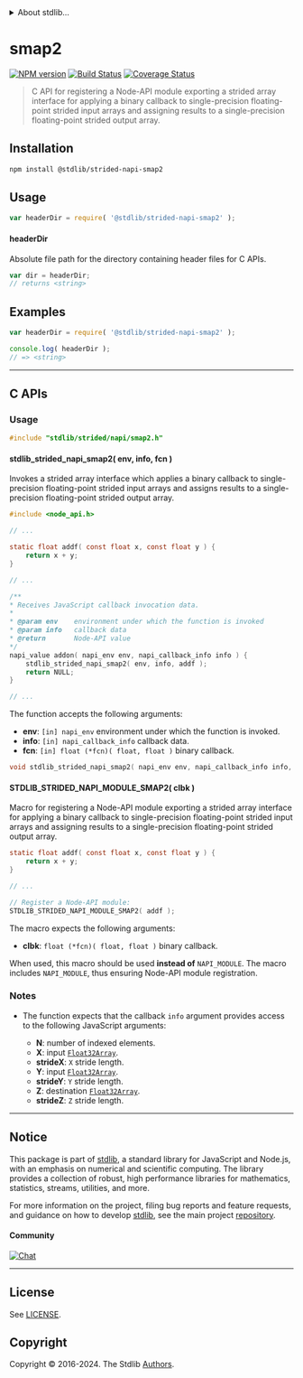 <!--

@license Apache-2.0

Copyright (c) 2021 The Stdlib Authors.

Licensed under the Apache License, Version 2.0 (the "License");
you may not use this file except in compliance with the License.
You may obtain a copy of the License at

   http://www.apache.org/licenses/LICENSE-2.0

Unless required by applicable law or agreed to in writing, software
distributed under the License is distributed on an "AS IS" BASIS,
WITHOUT WARRANTIES OR CONDITIONS OF ANY KIND, either express or implied.
See the License for the specific language governing permissions and
limitations under the License.

-->


<details>
  <summary>
    About stdlib...
  </summary>
  <p>We believe in a future in which the web is a preferred environment for numerical computation. To help realize this future, we've built stdlib. stdlib is a standard library, with an emphasis on numerical and scientific computation, written in JavaScript (and C) for execution in browsers and in Node.js.</p>
  <p>The library is fully decomposable, being architected in such a way that you can swap out and mix and match APIs and functionality to cater to your exact preferences and use cases.</p>
  <p>When you use stdlib, you can be absolutely certain that you are using the most thorough, rigorous, well-written, studied, documented, tested, measured, and high-quality code out there.</p>
  <p>To join us in bringing numerical computing to the web, get started by checking us out on <a href="https://github.com/stdlib-js/stdlib">GitHub</a>, and please consider <a href="https://opencollective.com/stdlib">financially supporting stdlib</a>. We greatly appreciate your continued support!</p>
</details>

# smap2

[![NPM version][npm-image]][npm-url] [![Build Status][test-image]][test-url] [![Coverage Status][coverage-image]][coverage-url] <!-- [![dependencies][dependencies-image]][dependencies-url] -->

> C API for registering a Node-API module exporting a strided array interface for applying a binary callback to single-precision floating-point strided input arrays and assigning results to a single-precision floating-point strided output array.

<!-- Section to include introductory text. Make sure to keep an empty line after the intro `section` element and another before the `/section` close. -->

<section class="intro">

</section>

<!-- /.intro -->

<!-- Package usage documentation. -->

<section class="installation">

## Installation

```bash
npm install @stdlib/strided-napi-smap2
```

</section>

<section class="usage">

## Usage

```javascript
var headerDir = require( '@stdlib/strided-napi-smap2' );
```

#### headerDir

Absolute file path for the directory containing header files for C APIs.

```javascript
var dir = headerDir;
// returns <string>
```

</section>

<!-- /.usage -->

<!-- Package usage notes. Make sure to keep an empty line after the `section` element and another before the `/section` close. -->

<section class="notes">

</section>

<!-- /.notes -->

<!-- Package usage examples. -->

<section class="examples">

## Examples

```javascript
var headerDir = require( '@stdlib/strided-napi-smap2' );

console.log( headerDir );
// => <string>
```

</section>

<!-- /.examples -->

<!-- C interface documentation. -->

* * *

<section class="c">

## C APIs

<!-- Section to include introductory text. Make sure to keep an empty line after the intro `section` element and another before the `/section` close. -->

<section class="intro">

</section>

<!-- /.intro -->

<!-- C usage documentation. -->

<section class="usage">

### Usage

```c
#include "stdlib/strided/napi/smap2.h"
```

#### stdlib_strided_napi_smap2( env, info, fcn )

Invokes a strided array interface which applies a binary callback to single-precision floating-point strided input arrays and assigns results to a single-precision floating-point strided output array.

```c
#include <node_api.h>

// ...

static float addf( const float x, const float y ) {
    return x + y;
}

// ...

/**
* Receives JavaScript callback invocation data.
*
* @param env    environment under which the function is invoked
* @param info   callback data
* @return       Node-API value
*/
napi_value addon( napi_env env, napi_callback_info info ) {
    stdlib_strided_napi_smap2( env, info, addf );
    return NULL;
}

// ...
```

The function accepts the following arguments:

-   **env**: `[in] napi_env` environment under which the function is invoked.
-   **info**: `[in] napi_callback_info` callback data.
-   **fcn**: `[in] float (*fcn)( float, float )` binary callback.

```c
void stdlib_strided_napi_smap2( napi_env env, napi_callback_info info, float (*fcn)( float, float ) );
```

#### STDLIB_STRIDED_NAPI_MODULE_SMAP2( clbk )

Macro for registering a Node-API module exporting a strided array interface for applying a binary callback to single-precision floating-point strided input arrays and assigning results to a single-precision floating-point strided output array.

```c
static float addf( const float x, const float y ) {
    return x + y;
}

// ...

// Register a Node-API module:
STDLIB_STRIDED_NAPI_MODULE_SMAP2( addf );
```

The macro expects the following arguments:

-   **clbk**: `float (*fcn)( float, float )` binary callback.

When used, this macro should be used **instead of** `NAPI_MODULE`. The macro includes `NAPI_MODULE`, thus ensuring Node-API module registration.

</section>

<!-- /.usage -->

<!-- C API usage notes. Make sure to keep an empty line after the `section` element and another before the `/section` close. -->

<section class="notes">

### Notes

-   The function expects that the callback `info` argument provides access to the following JavaScript arguments:

    -   **N**: number of indexed elements.
    -   **X**: input [`Float32Array`][@stdlib/array/float32].
    -   **strideX**: `X` stride length.
    -   **Y**: input [`Float32Array`][@stdlib/array/float32].
    -   **strideY**: `Y` stride length.
    -   **Z**: destination [`Float32Array`][@stdlib/array/float32].
    -   **strideZ**: `Z` stride length.

</section>

<!-- /.notes -->

<!-- C API usage examples. -->

<section class="examples">

</section>

<!-- /.examples -->

</section>

<!-- /.c -->

<!-- Section to include cited references. If references are included, add a horizontal rule *before* the section. Make sure to keep an empty line after the `section` element and another before the `/section` close. -->

<section class="references">

</section>

<!-- /.references -->

<!-- Section for related `stdlib` packages. Do not manually edit this section, as it is automatically populated. -->

<section class="related">

</section>

<!-- /.related -->

<!-- Section for all links. Make sure to keep an empty line after the `section` element and another before the `/section` close. -->


<section class="main-repo" >

* * *

## Notice

This package is part of [stdlib][stdlib], a standard library for JavaScript and Node.js, with an emphasis on numerical and scientific computing. The library provides a collection of robust, high performance libraries for mathematics, statistics, streams, utilities, and more.

For more information on the project, filing bug reports and feature requests, and guidance on how to develop [stdlib][stdlib], see the main project [repository][stdlib].

#### Community

[![Chat][chat-image]][chat-url]

---

## License

See [LICENSE][stdlib-license].


## Copyright

Copyright &copy; 2016-2024. The Stdlib [Authors][stdlib-authors].

</section>

<!-- /.stdlib -->

<!-- Section for all links. Make sure to keep an empty line after the `section` element and another before the `/section` close. -->

<section class="links">

[npm-image]: http://img.shields.io/npm/v/@stdlib/strided-napi-smap2.svg
[npm-url]: https://npmjs.org/package/@stdlib/strided-napi-smap2

[test-image]: https://github.com/stdlib-js/strided-napi-smap2/actions/workflows/test.yml/badge.svg?branch=v0.2.2
[test-url]: https://github.com/stdlib-js/strided-napi-smap2/actions/workflows/test.yml?query=branch:v0.2.2

[coverage-image]: https://img.shields.io/codecov/c/github/stdlib-js/strided-napi-smap2/main.svg
[coverage-url]: https://codecov.io/github/stdlib-js/strided-napi-smap2?branch=main

<!--

[dependencies-image]: https://img.shields.io/david/stdlib-js/strided-napi-smap2.svg
[dependencies-url]: https://david-dm.org/stdlib-js/strided-napi-smap2/main

-->

[chat-image]: https://img.shields.io/gitter/room/stdlib-js/stdlib.svg
[chat-url]: https://app.gitter.im/#/room/#stdlib-js_stdlib:gitter.im

[stdlib]: https://github.com/stdlib-js/stdlib

[stdlib-authors]: https://github.com/stdlib-js/stdlib/graphs/contributors

[stdlib-license]: https://raw.githubusercontent.com/stdlib-js/strided-napi-smap2/main/LICENSE

[@stdlib/array/float32]: https://github.com/stdlib-js/array-float32

</section>

<!-- /.links -->
